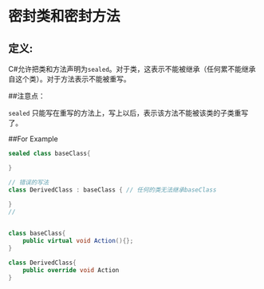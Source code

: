 # 密封类和密封方法

## 定义: 

C#允许把类和方法声明为`sealed`。对于类，这表示不能被继承（任何累不能继承自这个类）。对于方法表示不能被重写。

##注意点：

`sealed` 只能写在重写的方法上，写上以后，表示该方法不能被该类的子类重写了。

##For Example

```C#
sealed class baseClass{

}

// 错误的写法
class DerivedClass : baseClass { // 任何的类无法继承baseClass
    
}
// 
```


```C#

class baseClass{
    public virtual void Action(){};
}

class DerivedClass{
    public override void Action
}

```